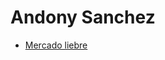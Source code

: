 # Andony Sanchez
<ul>
    <li><a href="https://github.com/andonysan/Practicas-Integradora/tree/develop-ML">Mercado liebre</a></li>
<ul>
